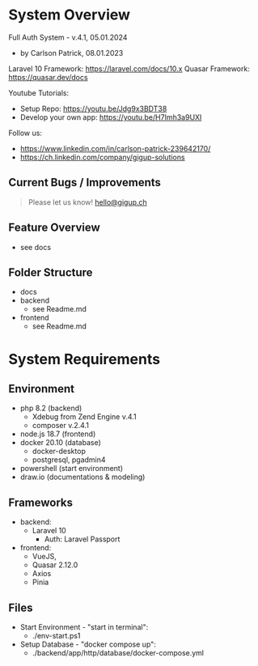 # System Overview
Full Auth System - v.4.1, 05.01.2024 
 - by Carlson Patrick, 08.01.2023

Laravel 10 Framework: https://laravel.com/docs/10.x
Quasar Framework: https://quasar.dev/docs

Youtube Tutorials:
 - Setup Repo: https://youtu.be/Jdg9x3BDT38
 - Develop your own app: https://youtu.be/H7Imh3a9UXI

Follow us:
 - https://www.linkedin.com/in/carlson-patrick-239642170/
 - https://ch.linkedin.com/company/gigup-solutions


## Current Bugs / Improvements
 > Please let us know!
 > hello@gigup.ch

## Feature Overview
 - see docs

## Folder Structure
 - docs
 - backend
    - see Readme.md
 - frontend
    - see Readme.md

# System Requirements
## Environment 
 - php 8.2 (backend)
     - Xdebug from Zend Engine v.4.1
     - composer v.2.4.1
 - node.js 18.7 (frontend)
 - docker 20.10 (database)
     - docker-desktop
     - postgresql, pgadmin4
 - powershell (start environment)
 - draw.io (documentations & modeling)

## Frameworks
 - backend: 
     - Laravel 10
        - Auth: Laravel Passport
 - frontend: 
     - VueJS, 
     - Quasar 2.12.0
     - Axios
     - Pinia

## Files
 - Start Environment - "start in terminal":
    - ./env-start.ps1
 - Setup Database - "docker compose up":
    - ./backend/app/http/database/docker-compose.yml
